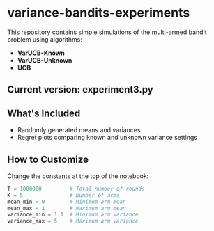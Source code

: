 # variance-bandits-experiments

This repository contains simple simulations of the multi-armed bandit problem using algorithms:
- **VarUCB-Known**
- **VarUCB-Unknown**
- **UCB**

## Current version: experiment3.py

## What's Included
- Randomly generated means and variances
- Regret plots comparing known and unknown variance settings

## How to Customize
Change the constants at the top of the notebook:

```python
T = 1000000         # Total number of rounds
K = 5               # Number of arms
mean_min = 0        # Minimum arm mean
mean_max = 1        # Maximum arm mean
variance_min = 1.1  # Minimum arm variance
variance_max = 5    # Maximum arm variance
